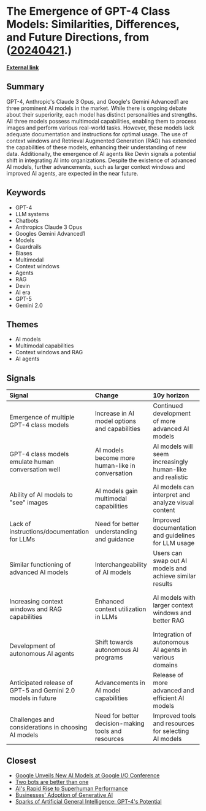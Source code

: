 # __The Emergence of GPT-4 Class Models: Similarities, Differences, and Future Directions__, from ([20240421](https://kghosh.substack.com/p/20240421).)

__[External link](https://www.oneusefulthing.org/p/which-ai-should-i-use-superpowers?utm_source=substack&utm_medium=email)__



## Summary

GPT-4, Anthropic's Claude 3 Opus, and Google's Gemini Advanced1 are three prominent AI models in the market. While there is ongoing debate about their superiority, each model has distinct personalities and strengths. All three models possess multimodal capabilities, enabling them to process images and perform various real-world tasks. However, these models lack adequate documentation and instructions for optimal usage. The use of context windows and Retrieval Augmented Generation (RAG) has extended the capabilities of these models, enhancing their understanding of new data. Additionally, the emergence of AI agents like Devin signals a potential shift in integrating AI into organizations. Despite the existence of advanced AI models, further advancements, such as larger context windows and improved AI agents, are expected in the near future.

## Keywords

* GPT-4
* LLM systems
* Chatbots
* Anthropics Claude 3 Opus
* Googles Gemini Advanced1
* Models
* Guardrails
* Biases
* Multimodal
* Context windows
* Agents
* RAG
* Devin
* AI era
* GPT-5
* Gemini 2.0

## Themes

* AI models
* Multimodal capabilities
* Context windows and RAG
* AI agents

## Signals

| Signal                                                       | Change                                              | 10y horizon                                               | Driving force                                               |
|:-------------------------------------------------------------|:----------------------------------------------------|:----------------------------------------------------------|:------------------------------------------------------------|
| Emergence of multiple GPT-4 class models                     | Increase in AI model options and capabilities       | Continued development of more advanced AI models          | Competition and advancement in AI technology                |
| GPT-4 class models emulate human conversation well           | AI models become more human-like in conversation    | AI models will seem increasingly human-like and realistic | Desire to create more realistic and engaging AI experiences |
| Ability of AI models to "see" images                         | AI models gain multimodal capabilities              | AI models can interpret and analyze visual content        | Expansion of AI applications to visual tasks                |
| Lack of instructions/documentation for LLMs                  | Need for better understanding and guidance          | Improved documentation and guidelines for LLM usage       | Demand for user-friendly and accessible AI technologies     |
| Similar functioning of advanced AI models                    | Interchangeability of AI models                     | Users can swap out AI models and achieve similar results  | Standardization and compatibility in AI technology          |
| Increasing context windows and RAG capabilities              | Enhanced context utilization in LLMs                | AI models with larger context windows and better RAG      | Need for contextual understanding and data customization    |
| Development of autonomous AI agents                          | Shift towards autonomous AI programs                | Integration of autonomous AI agents in various domains    | Desire to enhance AI capabilities through automation        |
| Anticipated release of GPT-5 and Gemini 2.0 models in future | Advancements in AI model capabilities               | Release of more advanced and efficient AI models          | Continuous innovation and improvement in AI technology      |
| Challenges and considerations in choosing AI models          | Need for better decision-making tools and resources | Improved tools and resources for selecting AI models      | Simplifying the AI model selection process                  |

## Closest

* [Google Unveils New AI Models at Google I/O Conference](f4718ee96320eab282c1a917013da4b3)
* [Two bots are better than one](f98dab2817789f549215229135f086d0)
* [AI's Rapid Rise to Superhuman Performance](eef4f83910b733e34ce5d57218a46d32)
* [Businesses' Adoption of Generative AI](767b74c90576473294b2c47568c0e355)
* [Sparks of Artificial General Intelligence: GPT-4's Potential](d7a339503dbb7c228209c98702d1afcf)